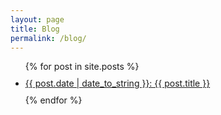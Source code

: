```yaml
---
layout: page
title: Blog
permalink: /blog/
---
```


<ul>
  {% for post in site.posts %}
    <li style="margin: 10px 0;">
      <a href="{{ post.url }}"> {{ post.date | date_to_string }}: {{ post.title }}</a>
    </li>
  {% endfor %}
</ul>

